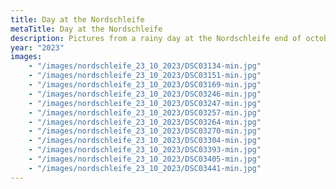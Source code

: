 ```yaml
---
title: Day at the Nordschleife
metaTitle: Day at the Nordschleife
description: Pictures from a rainy day at the Nordschleife end of october
year: "2023"
images:
    - "/images/nordschleife_23_10_2023/DSC03134-min.jpg"
    - "/images/nordschleife_23_10_2023/DSC03151-min.jpg"
    - "/images/nordschleife_23_10_2023/DSC03169-min.jpg"
    - "/images/nordschleife_23_10_2023/DSC03246-min.jpg"
    - "/images/nordschleife_23_10_2023/DSC03247-min.jpg"
    - "/images/nordschleife_23_10_2023/DSC03257-min.jpg"
    - "/images/nordschleife_23_10_2023/DSC03264-min.jpg"
    - "/images/nordschleife_23_10_2023/DSC03270-min.jpg"
    - "/images/nordschleife_23_10_2023/DSC03304-min.jpg"
    - "/images/nordschleife_23_10_2023/DSC03393-min.jpg"
    - "/images/nordschleife_23_10_2023/DSC03405-min.jpg"
    - "/images/nordschleife_23_10_2023/DSC03441-min.jpg"
---
```

